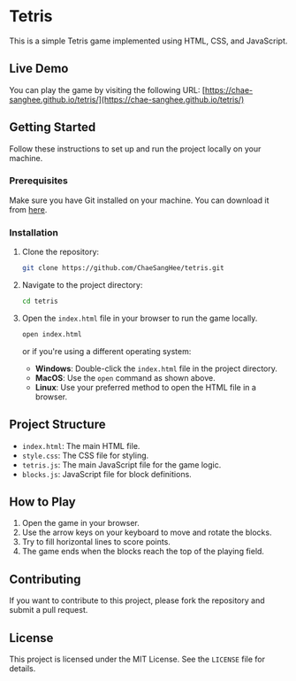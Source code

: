 # Tetris

This is a simple Tetris game implemented using HTML, CSS, and JavaScript.

## Live Demo

You can play the game by visiting the following URL:
[https://chae-sanghee.github.io/tetris/](https://chae-sanghee.github.io/tetris/)

## Getting Started

Follow these instructions to set up and run the project locally on your machine.

### Prerequisites

Make sure you have Git installed on your machine. You can download it from [here](https://git-scm.com/).

### Installation

1. Clone the repository:

    ```bash
    git clone https://github.com/ChaeSangHee/tetris.git
    ```

2. Navigate to the project directory:

    ```bash
    cd tetris
    ```

3. Open the `index.html` file in your browser to run the game locally.

    ```bash
    open index.html
    ```

    or if you're using a different operating system:

    - **Windows**: Double-click the `index.html` file in the project directory.
    - **MacOS**: Use the `open` command as shown above.
    - **Linux**: Use your preferred method to open the HTML file in a browser.

## Project Structure

- `index.html`: The main HTML file.
- `style.css`: The CSS file for styling.
- `tetris.js`: The main JavaScript file for the game logic.
- `blocks.js`: JavaScript file for block definitions.

## How to Play

1. Open the game in your browser.
2. Use the arrow keys on your keyboard to move and rotate the blocks.
3. Try to fill horizontal lines to score points.
4. The game ends when the blocks reach the top of the playing field.

## Contributing

If you want to contribute to this project, please fork the repository and submit a pull request.

## License

This project is licensed under the MIT License. See the `LICENSE` file for details.

